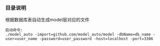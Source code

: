 ### 目录说明

根据数据库表自动生成model层对应的文件

	启动命令:
	./model_auto -import=github.com/model_auto/model -dbName=db_name -user=user_name -password=user_password -host=localhost -port=3306

